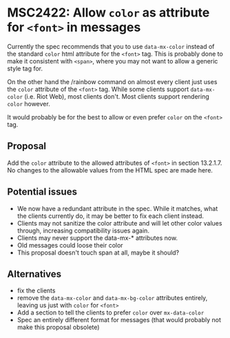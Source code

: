 # MSC2422: Allow `color` as attribute for `<font>` in messages

Currently the spec recommends that you to use `data-mx-color` instead of the standard
`color` html attribute for the `<font>` tag. This is probably done to make it
consistent with `<span>`, where you may not want to allow a generic style tag for.

On the other hand the /rainbow command on almost every client just uses the
`color` attribute of the `<font>` tag. While some clients support
`data-mx-color` (i.e. Riot Web), most clients don't. Most clients support
rendering `color` however.

It would probably be for the best to allow or even prefer `color` on the
`<font>` tag.

## Proposal

Add the `color` attribute to the allowed attributes of `<font>` in section
13.2.1.7. No changes to the allowable values from the HTML spec are made here.

## Potential issues

- We now have a redundant attribute in the spec. While it matches, what the
    clients currently do, it may be better to fix each client instead.
- Clients may not sanitize the color attribute and will let other color values
    through, increasing compatibility issues again.
- Clients may never support the data-mx-* attributes now.
- Old messages could loose their color
- This proposal doesn't touch span at all, maybe it should?

## Alternatives

- fix the clients
- remove the `data-mx-color` and `data-mx-bg-color` attributes entirely, leaving
    us just with `color` for `<font>`
- Add a section to tell the clients to prefer `color` over `mx-data-color`
- Spec an entirely different format for messages (that would probably not make
    this proposal obsolete)
